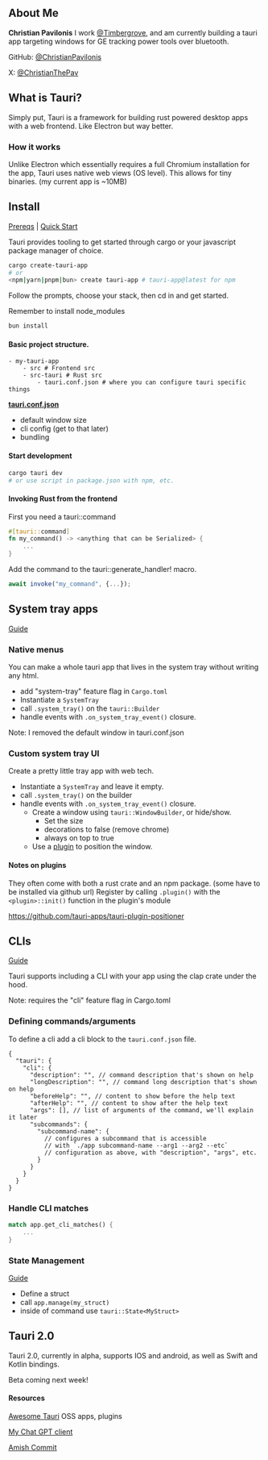 ## About Me

**Christian Pavilonis**
I work [@Timbergrove](https://timbergrove.com/), and am currently building a tauri app targeting windows for GE tracking power tools over bluetooth.

GitHub: [@ChristianPavilonis](https://github.com/ChristianPavilonis)

X: [@ChristianThePav](https://twitter.com/ChristianThePav)

## What is Tauri?

Simply put, Tauri is a framework for building rust powered desktop apps with a web frontend. Like Electron but way better.

### How it works

Unlike Electron which essentially requires a full Chromium installation for the app, Tauri uses native web views (OS level). This allows for tiny binaries. (my current app is ~10MB)

## Install

[Prereqs](https://tauri.app/v1/guides/getting-started/prerequisites) | [Quick Start](https://tauri.app/v1/guides/getting-started/setup/)

Tauri provides tooling to get started through cargo or your javascript package manager of choice.

```sh
cargo create-tauri-app
# or
<npm|yarn|pnpm|bun> create tauri-app # tauri-app@latest for npm
```

Follow the prompts, choose your stack, then cd in and get started.

Remember to install node_modules

```sh
bun install
```

#### Basic project structure.

```
- my-tauri-app
    - src # Frontend src
    - src-tauri # Rust src
        - tauri.conf.json # where you can configure tauri specific things
```

[**tauri.conf.json**](https://tauri.app/v1/api/config)

- default window size
- cli config (get to that later)
- bundling

#### Start development

```bash
cargo tauri dev
# or use script in package.json with npm, etc.
```

#### Invoking Rust from the frontend

First you need a tauri::command

```rust
#[tauri::command]
fn my_command() -> <anything that can be Serialized> {
    ...
}
```

Add the command to the tauri::generate_handler! macro.

```js
await invoke("my_command", {...});
```

## System tray apps

[Guide](https://tauri.app/v1/guides/features/system-tray)

### Native menus

You can make a whole tauri app that lives in the system tray without writing any html.

- add "system-tray" feature flag in `Cargo.toml`
- Instantiate a `SystemTray`
- call `.system_tray()` on the `tauri::Builder`
- handle events with `.on_system_tray_event()` closure.

Note: I removed the default window in tauri.conf.json

### Custom system tray UI

Create a pretty little tray app with web tech.

- Instantiate a `SystemTray` and leave it empty.
- call `.system_tray()` on the builder
- handle events with `.on_system_tray_event()` closure.
  - Create a window using `tauri::WindowBuilder`, or hide/show.
    - Set the size
    - decorations to false (remove chrome)
    - always on top to true
  - Use a [plugin](https://github.com/tauri-apps/tauri-plugin-positioner) to position the window.

#### Notes on plugins

They often come with both a rust crate and an npm package. (some have to be installed via github url)
Register by calling `.plugin()` with the `<plugin>::init()` function in the plugin's module

https://github.com/tauri-apps/tauri-plugin-positioner

## CLIs

[Guide](https://tauri.app/v1/guides/features/cli)

Tauri supports including a CLI with your app using the clap crate under the hood.

Note: requires the "cli" feature flag in Cargo.toml

### Defining commands/arguments

To define a cli add a cli block to the `tauri.conf.json` file.

```
{
  "tauri": {
    "cli": {
      "description": "", // command description that's shown on help
      "longDescription": "", // command long description that's shown on help
      "beforeHelp": "", // content to show before the help text
      "afterHelp": "", // content to show after the help text
      "args": [], // list of arguments of the command, we'll explain it later
      "subcommands": {
        "subcommand-name": {
          // configures a subcommand that is accessible
          // with `./app subcommand-name --arg1 --arg2 --etc`
          // configuration as above, with "description", "args", etc.
        }
      }
    }
  }
}
```

### Handle CLI matches

```rust
match app.get_cli_matches() {
    ...
}
```

### State Management

[Guide](https://tauri.app/v1/guides/features/command/#accessing-managed-state)

- Define a struct
- call `app.manage(my_struct)`
- inside of command use `tauri::State<MyStruct>`

## Tauri 2.0

Tauri 2.0, currently in alpha, supports IOS and android, as well as Swift and Kotlin bindings.

Beta coming next week!

#### Resources

[Awesome Tauri](https://github.com/tauri-apps/awesome-tauri) OSS apps, plugins

[My Chat GPT client](https://github.com/ChristianPavilonis/chat-gpt)

[Amish Commit](https://github.com/amishdev/amish-commit)
